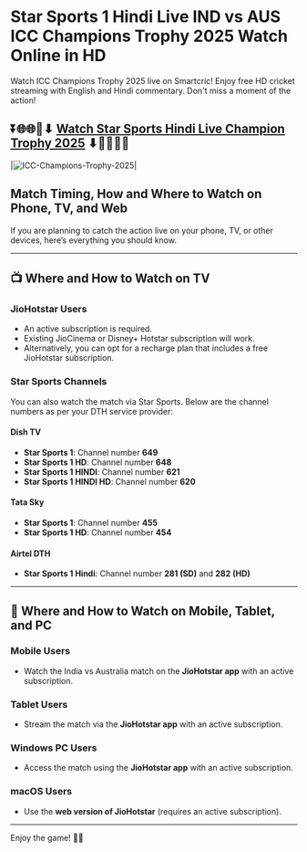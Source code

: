 # Star Sports 1 Hindi Live IND vs AUS ICC Champions Trophy 2025 Watch Online in HD

Watch ICC Champions Trophy 2025 live on Smartcric! Enjoy free HD cricket streaming with English and Hindi commentary. Don't miss a moment of the action!

## ⏬🌐🌐📌⬇ [Watch Star Sports Hindi Live Champion Trophy 2025](https://ptvsportshd.net/star-sports-1-hindi-hd/) ⬇📌🌐🌐⏬

|![ICC-Champions-Trophy-2025](https://github.com/user-attachments/assets/eb0c49aa-ae7e-4ae0-a94f-0153617a517c)| 

## Match Timing, How and Where to Watch on Phone, TV, and Web

If you are planning to catch the action live on your phone, TV, or other devices, here’s everything you should know.

---

## 📺 Where and How to Watch on TV

### **JioHotstar Users**
- An active subscription is required.
- Existing JioCinema or Disney+ Hotstar subscription will work.
- Alternatively, you can opt for a recharge plan that includes a free JioHotstar subscription.

### **Star Sports Channels**
You can also watch the match via Star Sports. Below are the channel numbers as per your DTH service provider:

#### **Dish TV**
- **Star Sports 1**: Channel number **649**
- **Star Sports 1 HD**: Channel number **648**
- **Star Sports 1 HINDI**: Channel number **621**
- **Star Sports 1 HINDI HD**: Channel number **620**

#### **Tata Sky**
- **Star Sports 1**: Channel number **455**
- **Star Sports 1 HD**: Channel number **454**

#### **Airtel DTH**
- **Star Sports 1 Hindi**: Channel number **281 (SD)** and **282 (HD)**

---

## 📱 Where and How to Watch on Mobile, Tablet, and PC

### **Mobile Users**
- Watch the India vs Australia match on the **JioHotstar app** with an active subscription.

### **Tablet Users**
- Stream the match via the **JioHotstar app** with an active subscription.

### **Windows PC Users**
- Access the match using the **JioHotstar app** with an active subscription.

### **macOS Users**
- Use the **web version of JioHotstar** (requires an active subscription).

---

Enjoy the game! 🏏🔥
